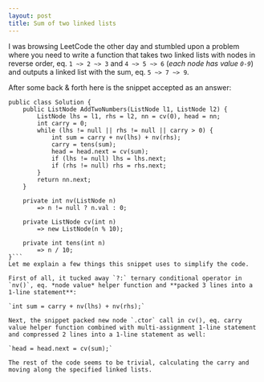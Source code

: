 ```yaml
---
layout: post
title: Sum of two linked lists
---
```

I was browsing LeetCode the other day and stumbled upon a problem where you need to write a function that takes two linked lists with nodes in reverse order, eq. `1 ~> 2 ~> 3` and `4 ~> 5 ~> 6` (*each node has value `0-9`*) and outputs a linked list with the sum, eq. `5 ~> 7 ~> 9`. 

After some back & forth here is the snippet accepted as an answer:

```
public class Solution {
    public ListNode AddTwoNumbers(ListNode l1, ListNode l2) {
        ListNode lhs = l1, rhs = l2, nn = cv(0), head = nn;
        int carry = 0;
        while (lhs != null || rhs != null || carry > 0) {
            int sum = carry + nv(lhs) + nv(rhs);
            carry = tens(sum);
            head = head.next = cv(sum);
            if (lhs != null) lhs = lhs.next;
            if (rhs != null) rhs = rhs.next;
        }
        return nn.next;
    }

    private int nv(ListNode n)
        => n != null ? n.val : 0;

    private ListNode cv(int n)
        => new ListNode(n % 10);

    private int tens(int n)
        => n / 10;
}```
Let me explain a few things this snippet uses to simplify the code. 

First of all, it tucked away `?:` ternary conditional operator in `nv()`, eq. *node value* helper function and **packed 3 lines into a 1-line statement**:

`int sum = carry + nv(lhs) + nv(rhs);`

Next, the snippet packed new node `.ctor` call in cv(), eq. carry value helper function combined with multi-assignment 1-line statement and compressed 2 lines into a 1-line statement as well:

`head = head.next = cv(sum);`

The rest of the code seems to be trivial, calculating the carry and moving along the specified linked lists.




